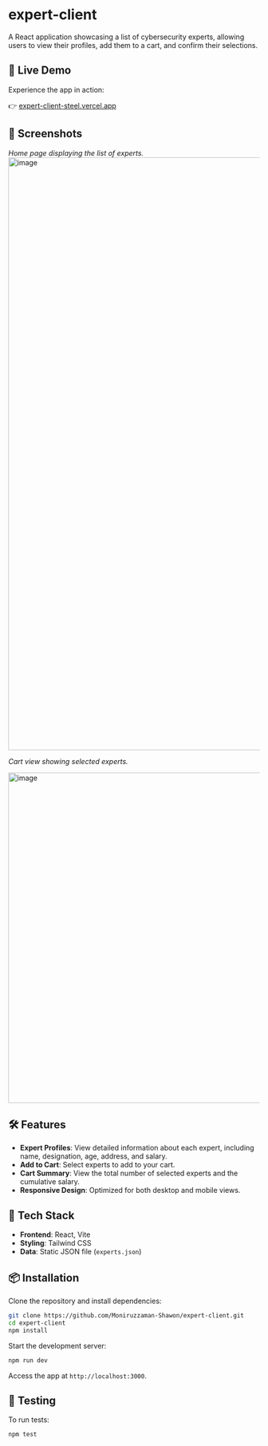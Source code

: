 # expert-client

A React application showcasing a list of cybersecurity experts, allowing users to view their profiles, add them to a cart, and confirm their selections.

## 🚀 Live Demo

Experience the app in action:

👉 [expert-client-steel.vercel.app](https://expert-client-steel.vercel.app/)

## 📸 Screenshots

*Home page displaying the list of experts.*
<img width="1700" height="1188" alt="image" src="https://github.com/user-attachments/assets/1ffb9703-5f83-4533-9db5-4f4b0ab72cb4" />


*Cart view showing selected experts.*

<img width="579" height="662" alt="image" src="https://github.com/user-attachments/assets/1ad9fc81-ca43-4012-bbff-f908d03d1581" />


## 🛠️ Features

- **Expert Profiles**: View detailed information about each expert, including name, designation, age, address, and salary.
- **Add to Cart**: Select experts to add to your cart.
- **Cart Summary**: View the total number of selected experts and the cumulative salary.
- **Responsive Design**: Optimized for both desktop and mobile views.

## 🧰 Tech Stack

- **Frontend**: React, Vite
- **Styling**: Tailwind CSS
- **Data**: Static JSON file (`experts.json`)

## 📦 Installation

Clone the repository and install dependencies:

```bash
git clone https://github.com/Moniruzzaman-Shawon/expert-client.git
cd expert-client
npm install

```

Start the development server:

```bash
npm run dev

```

Access the app at `http://localhost:3000`.

## 🧪 Testing

To run tests:

```bash
npm test

```
